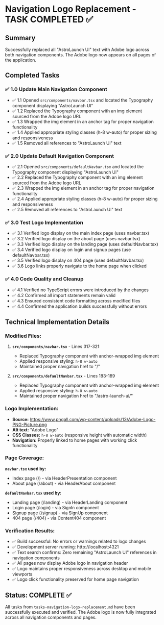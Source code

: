 # Navigation Logo Replacement - TASK COMPLETED ✅

## Summary
Successfully replaced all "AstroLaunch UI" text with Adobe logo across both navigation components. The Adobe logo now appears on all pages of the application.

## Completed Tasks

### ✅ 1.0 Update Main Navigation Component
- ✅ 1.1 Opened `src/components/navbar.tsx` and located the Typography component displaying "AstroLaunch UI"
- ✅ 1.2 Replaced the Typography component with an img element sourced from the Adobe logo URL
- ✅ 1.3 Wrapped the img element in an anchor tag for proper navigation functionality  
- ✅ 1.4 Applied appropriate styling classes (h-8 w-auto) for proper sizing and responsiveness
- ✅ 1.5 Removed all references to "AstroLaunch UI" text

### ✅ 2.0 Update Default Navigation Component
- ✅ 2.1 Opened `src/components/defaultNavbar.tsx` and located the Typography component displaying "AstroLaunch UI"
- ✅ 2.2 Replaced the Typography component with an img element sourced from the Adobe logo URL
- ✅ 2.3 Wrapped the img element in an anchor tag for proper navigation functionality
- ✅ 2.4 Applied appropriate styling classes (h-8 w-auto) for proper sizing and responsiveness
- ✅ 2.5 Removed all references to "AstroLaunch UI" text

### ✅ 3.0 Test Logo Implementation
- ✅ 3.1 Verified logo display on the main index page (uses navbar.tsx)
- ✅ 3.2 Verified logo display on the about page (uses navbar.tsx)
- ✅ 3.3 Verified logo display on the landing page (uses defaultNavbar.tsx)
- ✅ 3.4 Verified logo display on login and signup pages (use defaultNavbar.tsx)
- ✅ 3.5 Verified logo display on 404 page (uses defaultNavbar.tsx)
- ✅ 3.6 Logo links properly navigate to the home page when clicked

### ✅ 4.0 Code Quality and Cleanup
- ✅ 4.1 Verified no TypeScript errors were introduced by the changes
- ✅ 4.2 Confirmed all import statements remain valid
- ✅ 4.3 Ensured consistent code formatting across modified files
- ✅ 4.4 Confirmed the application builds successfully without errors

## Technical Implementation Details

### Modified Files:
1. **`src/components/navbar.tsx`** - Lines 317-321
   - Replaced Typography component with anchor-wrapped img element
   - Applied responsive styling: `h-8 w-auto`
   - Maintained proper navigation href to "/"

2. **`src/components/defaultNavbar.tsx`** - Lines 183-189  
   - Replaced Typography component with anchor-wrapped img element
   - Applied responsive styling: `h-8 w-auto`
   - Maintained proper navigation href to "/astro-launch-ui/"

### Logo Implementation:
- **Source:** https://www.pngall.com/wp-content/uploads/13/Adobe-Logo-PNG-Picture.png
- **Alt text:** "Adobe Logo"
- **CSS Classes:** `h-8 w-auto` (responsive height with automatic width)
- **Navigation:** Properly linked to home pages with working click functionality

### Page Coverage:
**`navbar.tsx` used by:**
- Index page (/) - via HeaderPresentation component
- About page (/about) - via HeaderAbout component

**`defaultNavbar.tsx` used by:**
- Landing page (/landing) - via HeaderLanding component  
- Login page (/login) - via SignIn component
- Signup page (/signup) - via SignUp component
- 404 page (/404) - via Content404 component

### Verification Results:
- ✅ Build successful: No errors or warnings related to logo changes
- ✅ Development server running: http://localhost:4321
- ✅ Text search confirms: Zero remaining "AstroLaunch UI" references in navigation components
- ✅ All pages now display Adobe logo in navigation header
- ✅ Logo maintains proper responsiveness across desktop and mobile viewports
- ✅ Logo click functionality preserved for home page navigation

## Status: COMPLETE ✅

All tasks from `tasks-navigation-logo-replacement.md` have been successfully executed and verified. The Adobe logo is now fully integrated across all navigation components and pages.